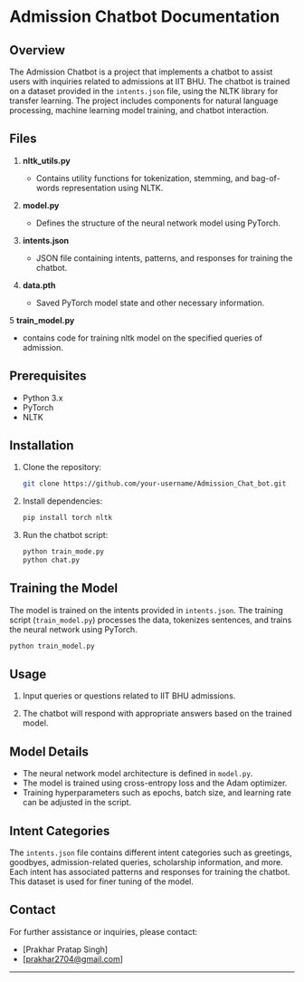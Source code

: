 # Admission Chatbot Documentation

## Overview

The Admission Chatbot is a project that implements a chatbot to assist users with inquiries related to admissions at IIT BHU. The chatbot is trained on a dataset provided in the `intents.json` file, using the NLTK library for transfer learning. The project includes components for natural language processing, machine learning model training, and chatbot interaction.

## Files


1. **nltk_utils.py**
   - Contains utility functions for tokenization, stemming, and bag-of-words representation using NLTK.

2. **model.py**
   - Defines the structure of the neural network model using PyTorch.

3. **intents.json**
   - JSON file containing intents, patterns, and responses for training the chatbot.

4. **data.pth**
   - Saved PyTorch model state and other necessary information.

5  **train_model.py**
  - contains code for training nltk model on the specified queries of admission.

## Prerequisites

- Python 3.x
- PyTorch
- NLTK

## Installation

1. Clone the repository:

   ```bash
   git clone https://github.com/your-username/Admission_Chat_bot.git
   ```

2. Install dependencies:

   ```bash
   pip install torch nltk
   ```

3. Run the chatbot script:

   ```bash
   python train_mode.py
   python chat.py
   ```

## Training the Model

The model is trained on the intents provided in `intents.json`. The training script (`train_model.py`) processes the data, tokenizes sentences, and trains the neural network using PyTorch.

```bash
python train_model.py
```

## Usage

1. Input queries or questions related to IIT BHU admissions.

2. The chatbot will respond with appropriate answers based on the trained model.

## Model Details

- The neural network model architecture is defined in `model.py`.
- The model is trained using cross-entropy loss and the Adam optimizer.
- Training hyperparameters such as epochs, batch size, and learning rate can be adjusted in the script.

## Intent Categories

The `intents.json` file contains different intent categories such as greetings, goodbyes, admission-related queries, scholarship information, and more. Each intent has associated patterns and responses for training the chatbot.
This dataset is used for finer tuning of the model.

## Contact

For further assistance or inquiries, please contact:

- [Prakhar Pratap Singh]
- [prakhar2704@gmail.com]

---
